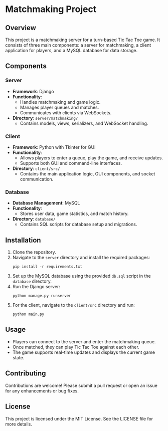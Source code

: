 # Matchmaking Project

## Overview
This project is a matchmaking server for a turn-based Tic Tac Toe game. It consists of three main components: a server for matchmaking, a client application for players, and a MySQL database for data storage.

## Components

### Server
- **Framework**: Django
- **Functionality**: 
  - Handles matchmaking and game logic.
  - Manages player queues and matches.
  - Communicates with clients via WebSockets.
- **Directory**: `server/matchmaking/`
  - Contains models, views, serializers, and WebSocket handling.

### Client
- **Framework**: Python with Tkinter for GUI
- **Functionality**: 
  - Allows players to enter a queue, play the game, and receive updates.
  - Supports both GUI and command-line interfaces.
- **Directory**: `client/src/`
  - Contains the main application logic, GUI components, and socket communication.

### Database
- **Database Management**: MySQL
- **Functionality**: 
  - Stores user data, game statistics, and match history.
- **Directory**: `database/`
  - Contains SQL scripts for database setup and migrations.

## Installation
1. Clone the repository.
2. Navigate to the `server` directory and install the required packages:
   ```
   pip install -r requirements.txt
   ```
3. Set up the MySQL database using the provided `db.sql` script in the `database` directory.
4. Run the Django server:
   ```
   python manage.py runserver
   ```
5. For the client, navigate to the `client/src` directory and run:
   ```
   python main.py
   ```

## Usage
- Players can connect to the server and enter the matchmaking queue.
- Once matched, they can play Tic Tac Toe against each other.
- The game supports real-time updates and displays the current game state.

## Contributing
Contributions are welcome! Please submit a pull request or open an issue for any enhancements or bug fixes.

## License
This project is licensed under the MIT License. See the LICENSE file for more details.